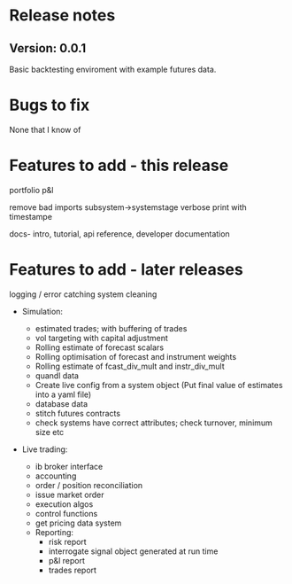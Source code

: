 # Release notes

## Version: 0.0.1


Basic backtesting enviroment with example futures data.


# Bugs to fix

None that I know of


# Features to add - this release

portfolio p&l

remove bad imports
subsystem->systemstage
verbose print with timestampe


docs- intro, tutorial, api reference, developer documentation

# Features to add - later releases

logging / error catching
system cleaning

* Simulation:

  * estimated trades; with buffering of trades
  * vol targeting with capital adjustment
  * Rolling estimate of forecast scalars
  * Rolling optimisation of forecast and instrument weights
  * Rolling estimate of fcast_div_mult and instr_div_mult
  * quandl data
  * Create live config from a system object (Put final value of estimates into a yaml file) 
  * database data
  * stitch futures contracts
  * check systems have correct attributes; check turnover, minimum size etc

* Live trading:

  * ib broker interface
  * accounting
  * order / position reconciliation
  * issue market order 
  * execution algos
  * control functions
  * get pricing data system 
  * Reporting: 
    * risk report
    * interrogate signal object generated at run time
    * p&l report
    * trades report
